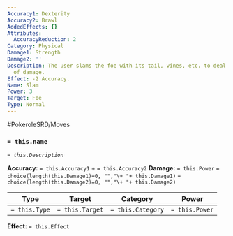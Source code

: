 ```yaml
---
Accuracy1: Dexterity
Accuracy2: Brawl
AddedEffects: {}
Attributes:
  AccuracyReduction: 2
Category: Physical
Damage1: Strength
Damage2: ''
Description: The user slams the foe with its tail, vines, etc. to deal a decent amount
  of damage.
Effect: -2 Accuracy.
Name: Slam
Power: 3
Target: Foe
Type: Normal
---
```


#PokeroleSRD/Moves

### `= this.name`
*`= this.Description`*

**Accuracy:** `= this.Accuracy1` + `= this.Accuracy2`
**Damage:** `= this.Power` `= choice(length(this.Damage1)=0, "","\+ "+ this.Damage1)` `= choice(length(this.Damage2)=0, "","\+ "+ this.Damage2)`

| Type          | Target          | Category          | Power          |
| ------------- | --------------- | ----------------  | -------------- |
| `= this.Type` | `= this.Target` | `= this.Category` | `= this.Power` | 

**Effect:** `= this.Effect`